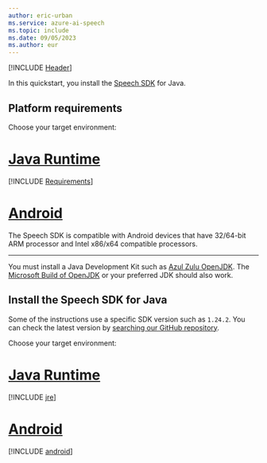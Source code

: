 ```yaml
---
author: eric-urban
ms.service: azure-ai-speech
ms.topic: include
ms.date: 09/05/2023
ms.author: eur
---
```


[!INCLUDE [Header](../../common/java.md)]

In this quickstart, you install the [Speech SDK](~/articles/ai-services/speech-service/speech-sdk.md) for Java.

## Platform requirements

Choose your target environment:

# [Java Runtime](#tab/jre)

[!INCLUDE [Requirements](java-requirements.md)]

# [Android](#tab/android)

The Speech SDK is compatible with Android devices that have 32/64-bit ARM processor and Intel x86/x64 compatible processors.

---

You must install a Java Development Kit such as [Azul Zulu OpenJDK](https://www.azul.com/downloads/?package=jdk). The [Microsoft Build of OpenJDK](https://www.microsoft.com/openjdk) or your preferred JDK should also work.

## Install the Speech SDK for Java

Some of the instructions use a specific SDK version such as `1.24.2`. You can check the latest version by [searching our GitHub repository](https://github.com/Azure-Samples/cognitive-services-speech-sdk/search?q=com.microsoft.cognitiveservices.speech%3Aclient-sdk).

Choose your target environment:

# [Java Runtime](#tab/jre)

[!INCLUDE [jre](java-jre.md)]

# [Android](#tab/android)

[!INCLUDE [android](java-android.md)]
